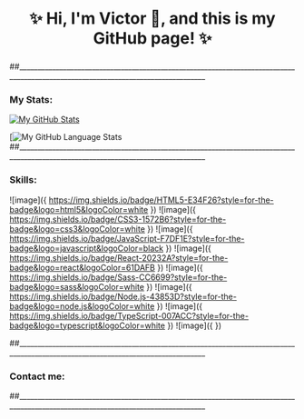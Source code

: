 <!-- ### Hi there 👋 -->

<!--
**VicRenRen/VicRenRen** is a ✨ _special_ ✨ repository because its `README.md` (this file) appears on your GitHub profile.

Here are some ideas to get you started:

- 🔭 I’m currently working on ...
- 🌱 I’m currently learning ...
- 👯 I’m looking to collaborate on ...
- 🤔 I’m looking for help with ...
- 💬 Ask me about ...
- 📫 How to reach me: ...
- 😄 Pronouns: ...
- ⚡ Fun fact: ...
-->
<h1 align="center">✨ Hi, I'm Victor 👋, and this is my GitHub page! ✨</h1>
<p align="center">

###   

##__________________________________________________________________________________________________________________________________
  
### My Stats:
  
[![My GitHub Stats](https://github-readme-stats.vercel.app/api/?username=VicRenRen&count_private=true&theme=calm&showicons=true)]()
  
<!-- [![My GitHub Language Stats](https://github-readme-stats.vercel.app/api/top-langs/?username=VicRenRen&langs_count=5&theme=calm)]() -->
[![My GitHub Language Stats](https://github-readme-stats.vercel.app/api/top-langs/?username={VicRenRen}&theme=blue-green)
##__________________________________________________________________________________________________________________________________
  
### Skills:  
  
  ![image]({ https://img.shields.io/badge/HTML5-E34F26?style=for-the-badge&logo=html5&logoColor=white }) ![image]({ https://img.shields.io/badge/CSS3-1572B6?style=for-the-badge&logo=css3&logoColor=white }) ![image]({ https://img.shields.io/badge/JavaScript-F7DF1E?style=for-the-badge&logo=javascript&logoColor=black }) ![image]({ https://img.shields.io/badge/React-20232A?style=for-the-badge&logo=react&logoColor=61DAFB }) ![image]({ https://img.shields.io/badge/Sass-CC6699?style=for-the-badge&logo=sass&logoColor=white }) ![image]({ https://img.shields.io/badge/Node.js-43853D?style=for-the-badge&logo=node.js&logoColor=white }) ![image]({ https://img.shields.io/badge/TypeScript-007ACC?style=for-the-badge&logo=typescript&logoColor=white }) ![image]({  })
  
##__________________________________________________________________________________________________________________________________
  
### Contact me:  
  
  
  
##__________________________________________________________________________________________________________________________________
</p>
